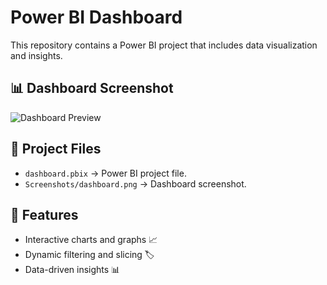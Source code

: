 # Power BI Dashboard

This repository contains a Power BI project that includes data visualization and insights.

## 📊 Dashboard Screenshot
![Dashboard Preview]("dashboard.png")

## 📂 Project Files
- `dashboard.pbix` → Power BI project file.
- `Screenshots/dashboard.png` → Dashboard screenshot.

## 🚀 Features
- Interactive charts and graphs 📈
- Dynamic filtering and slicing 🏷️
- Data-driven insights 📊
